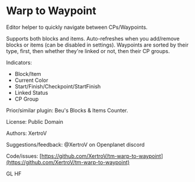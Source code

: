 # Warp to Waypoint

Editor helper to quickly navigate between CPs/Waypoints.

Supports both blocks and items. Auto-refreshes when you add/remove blocks or items (can be disabled in settings). Waypoints are sorted by their type, first, then whether they're linked or not, then their CP groups.

Indicators:
- Block/Item
- Current Color
- Start/Finish/Checkpoint/StartFinish
- Linked Status
- CP Group

Prior/similar plugin: Beu's Blocks & Items Counter.

License: Public Domain

Authors: XertroV

Suggestions/feedback: @XertroV on Openplanet discord

Code/issues: [https://github.com/XertroV/tm-warp-to-waypoint](https://github.com/XertroV/tm-warp-to-waypoint)

GL HF
